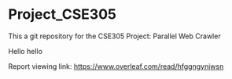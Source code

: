 # Project_CSE305
This a git repository for the CSE305 Project: Parallel Web Crawler

Hello hello

Report viewing link: https://www.overleaf.com/read/hfggngynjwsn
